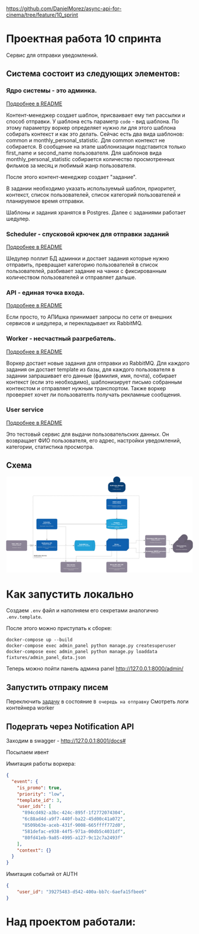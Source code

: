https://github.com/DanielMorez/async-api-for-cinema/tree/feature/10_sprint

# Проектная работа 10 спринта
Сервис для отправки уведомлений.

## Система состоит из следующих элементов:

### Ядро системы - это админка.

[Подробнее в README](admin/readme.md)

Контент-менеджер создает шаблон, присваивает ему тип рассылки и способ отправки.
У шаблона есть параметр `code` - вид шаблона. По этому параметру воркер определяет нужно ли для этого шаблона собирать контекст и как это делать. Сейчас есть два вида шаблонов: common и monthly_personal_statistic. Для common контекст не собирается. В сообщение на этапе шаблонизации подставится только first_name и second_name пользователя. Для шаблонов вида monthly_personal_statistic собирается количество просмотренных фильмов за месяц и любимый жанр пользователя.

После этого контент-менеджер создает "задание". 

В задании необходимо указать используемый шаблон, приоритет, контекст, список пользователей, список категорий пользователей и планируемое время отправки.

Шаблоны и задания хранятся в Postgres. Далее с заданиями работает шедулер.

### Scheduler - спусковой крючек для отправки заданий

[Подробнее в README](scheduler/readme.md)

Шедулер поллит БД админки и достает задания которые нужно отправить, превращает категорию пользователей в список пользователей, разбивает задание на чанки с фиксированным количеством пользователей и отправляет дальше.

### API - единая точка входа.

[Подробнее в README](api/readme.md)

Если просто, то АПИшка принимает запросы по сети от внешних сервисов и шедулера, и перекладывает их RabbitMQ.

### Worker - несчастный разгребатель.

[Подробнее в README](worker/readme.md)

Воркер достает новые задания для отправки из RabbitMQ.
Для каждого задания он достает template из базы, для каждого пользователя в задании запрашивает его данные (фамилия, имя, почта), собирает контекст (если это необходимо), шаблонизирует письмо собранным контекстом и отправляет нужным транспортом. Также воркер проверяет хочет ли пользователть получать рекламные сообщения.

### User service

[Подробнее в README](user_service/readme.md)

Это тестовый сервис для выдачи пользовательских данных. Он возвращает ФИО пользователя, его адрес, настройки уведомлений, категории, статистика просмотра.


## Схема

![schema_api](doc/schema_api.png)

# Как запустить локально

Создаем `.env` файл и наполняем его секретами аналогично `.env.template`. 

После этого можно приступать к сборке:

```shell
docker-compose up --build
docker-compose exec admin_panel python manage.py createsuperuser
docker-compose exec admin_panel python manage.py loaddata fixtures/admin_panel_data.json
```

Теперь можно пойти панель админа panel http://127.0.0.1:8000/admin/

## Запустить отпраку писем

Переключить [задачу](http://127.0.0.1:8000/admin/admin_panel/mailingtask/2/change/) в состояние `В очередь на отправку`
Смотреть логи контейнера worker

## Подергать через Notification API
Заходим в swagger - http://127.0.0.1:8001/docs#

Посылаем ивент

Имитация работы воркера:
```json
{
  "event": {
    "is_promo": true,
    "priority": "low",
    "template_id": 3,
    "user_ids": [
      "894cd492-a3bc-424c-895f-1f2772074304",
      "6c88ad4d-a9f7-440f-ba22-45d00c41a072",
      "8509b63e-aceb-431f-9008-665ffff772d0",
      "581defac-e938-44f5-971a-00db5c4031df",
      "80fd41eb-9a85-4995-a127-9c12c7a2493f"
    ],
    "context": {}
  }
}
```
Имитация событий от AUTH
```json
{
    "user_id": "39275483-d542-400a-bb7c-6aefa15fbee6"
}
```

# Над проектом работали:

